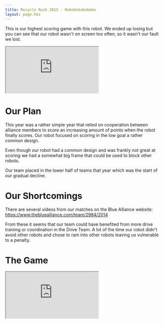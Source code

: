 ```yaml
---
title: Recycle Rush 2015 - Robobobobobobo
layout: page.hbs
---
```


This is our highest scoring game with this robot. We ended up losing but you can see that our robot wasn't on screen too often, so it wasn't our fault we lost.

<div class="videowrapper">
  <iframe src="https://www.youtube.com/embed/DhfHKBg535s" allowfullscreen></iframe>
</div>

# Our Plan

This year was a rather simple year that relied on cooperation between alliance members to score an increasing amount of points when the robot finally scores. Our robot focused on scoring in the low goal a rather common design.

Even though our robot had a common design and was frankly not great at scoring we had a somewhat big frame that could be used to block other robots.

Our team placed in the lower half of teams that year which was the start of our gradual decline.

# Our Shortcomings

There are several videos from our matches on the Blue Alliance website: https://www.thebluealliance.com/team/2984/2014

From these it seems that our team could have benefited from more drive training or coordination in the Drive Team. A lot of the time our robot didn't avoid other robots and chose to ram into other robots leaving us vulnerable to a penalty.

# The Game

<div class="videowrapper">
  <iframe src="https://www.youtube.com/embed/f5zWzICG5to" allowfullscreen></iframe>
</div>
